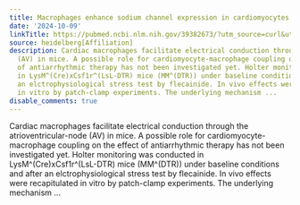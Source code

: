 ```yaml
---
title: Macrophages enhance sodium channel expression in cardiomyocytes
date: '2024-10-09'
linkTitle: https://pubmed.ncbi.nlm.nih.gov/39382673/?utm_source=curl&utm_medium=rss&utm_campaign=pubmed-2&utm_content=1FakS-2QOkCT8HsMOQP1bCRQ4YzyumYOmxmF0moLsQ3dFB1E9V&fc=20220326224207&ff=20241009193154&v=2.18.0.post9+e462414
source: heidelberg[Affiliation]
description: Cardiac macrophages facilitate electrical conduction through the atrioventricular-node
  (AV) in mice. A possible role for cardiomyocyte-macrophage coupling on the effect
  of antiarrhythmic therapy has not been investigated yet. Holter monitoring was conducted
  in LysM^(Cre)xCsf1r^(LsL-DTR) mice (MM^(DTR)) under baseline conditions and after
  an elctrophysiological stress test by flecainide. In vivo effects were recapitulated
  in vitro by patch-clamp experiments. The underlying mechanism ...
disable_comments: true
---
```

Cardiac macrophages facilitate electrical conduction through the atrioventricular-node (AV) in mice. A possible role for cardiomyocyte-macrophage coupling on the effect of antiarrhythmic therapy has not been investigated yet. Holter monitoring was conducted in LysM^(Cre)xCsf1r^(LsL-DTR) mice (MM^(DTR)) under baseline conditions and after an elctrophysiological stress test by flecainide. In vivo effects were recapitulated in vitro by patch-clamp experiments. The underlying mechanism ...